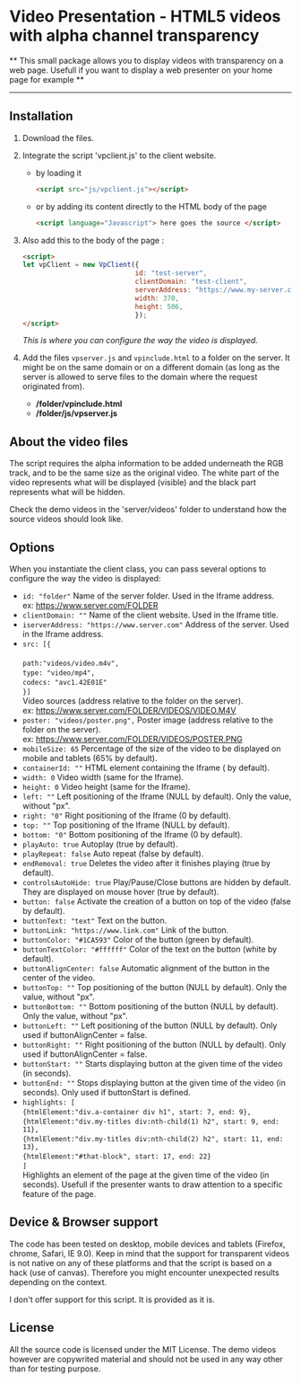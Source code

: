 # Video Presentation - HTML5 videos with alpha channel transparency

** This small package allows you to display videos with transparency on a web page. Usefull if you want to display a web presenter on your home page for example **

---

## Installation

1. Download the files.

2. Integrate the script 'vpclient.js' to the client website.
	- by loading it 
        ```html 
        <script src="js/vpclient.js"></script> 
        ```
	- or by adding its content directly to the HTML body of the page 
        ```html
        <script language="Javascript"> here goes the source </script>
        ````

3. Also add this to the body of the page :
	```html
    <script>
	let vpClient = new VpClient({
	                            id: "test-server",
	                            clientDomain: "test-client",
	                            serverAddress: "https://www.my-server.com",
	                            width: 370,
	                            height: 506,
                                });
    </script>
    ```
	*This is where you can configure the way the video is displayed.*

4. Add the files `vpserver.js` and `vpinclude.html` to a folder on the server.
    It might be on the same domain or on a different domain (as long as the server is allowed to serve files to the domain where the request originated from).

    - **/folder/vpinclude.html**
    - **/folder/js/vpserver.js**
	
	


## About the video files

The script requires the alpha information to be added underneath the RGB track, and to be the same size as the original video. The white part of the video represents what will be displayed (visible) and the black part represents what will be hidden.

Check the demo videos in the 'server/videos' folder to understand how the source videos should look like.


## Options

When you instantiate the client class, you can pass several options to configure the way the video is displayed:


- `id: "folder"`
Name of the server folder. Used in the Iframe address. </br>ex: https://www.server.com/FOLDER
- `clientDomain: ""`
Name of the client website. Used in the Iframe title.
- `iserverAddress: "https://www.server.com"`
Address of the server. Used in the Iframe address.
- `src: [{`</br>	
            `path:"videos/video.m4v",`</br>
		    `type: "video/mp4",`</br>
		    `codecs: "avc1.42E01E"`</br>
	    `}]`      
Video sources (address relative to the folder on the server). </br>ex: https://www.server.com/FOLDER/VIDEOS/VIDEO.M4V
- `poster: "videos/poster.png",`
Poster image (address relative to the folder on the server). </br>ex: https://www.server.com/FOLDER/VIDEOS/POSTER.PNG
- `mobileSize: 65`
Percentage of the size of the video to be displayed on mobile and tablets (65% by default).
- `containerId: ""`
HTML element containing the Iframe (<body> by default).
- `width: 0`
Video width (same for the Iframe).
- `height: 0`
Video height (same for the Iframe).
- `left: ""`
Left positioning of the Iframe (NULL by default). Only the value, without "px".
- `right: "0"`
Right positioning of the Iframe (0 by default).
- `top: ""`
Top positioning of the Iframe (NULL by default).
- `bottom: "0"`
Bottom positioning of the Iframe (0 by default).
- `playAuto: true`
Autoplay (true by default).
- `playRepeat: false`
Auto repeat (false by default).
- `endRemoval: true`
Deletes the video after it finishes playing (true by default).
- `controlsAutoHide: true`
Play/Pause/Close buttons are hidden by default. They are displayed on mouse hover (true by default).
- `button: false`
Activate the creation of a button on top of the video (false by default).
- `buttonText: "text"`
Text on the button.
- `buttonLink: "https://www.link.com"`
Link of the button.
- `buttonColor: "#1CA593"`
Color of the button (green by default).
- `buttonTextColor: "#ffffff"`
Color of the text on the button (white by default).
- `buttonAlignCenter: false`
Automatic alignment of the button in the center of the video.
- `buttonTop: ""`
Top positioning of the button (NULL by default). Only the value, without "px".
- `buttonBottom: ""`
Bottom positioning of the button (NULL by default). Only the value, without "px".
- `buttonLeft: ""`
Left positioning of the button (NULL by default). Only used if buttonAlignCenter = false.
- `buttonRight: ""`
Right positioning of the button (NULL by default). Only used if buttonAlignCenter = false.
- `buttonStart: ""`
Starts displaying button at the given time of the video (in seconds).
- `buttonEnd: ""`
Stops displaying button at the given time of the video (in seconds). Only used if buttonStart is defined.
- `highlights: [`</br>
            `{htmlElement:"div.a-container div h1", start: 7, end: 9},`</br>
            `{htmlElement:"div.my-titles div:nth-child(1) h2", start: 9, end: 11},`</br>
            `{htmlElement:"div.my-titles div:nth-child(2) h2", start: 11, end: 13},`</br>
            `{htmlElement:"#that-block", start: 17, end: 22}`</br>
            `]`      
Highlights an element of the page at the given time of the video (in seconds). Usefull if the presenter wants to draw attention to a specific feature of the page.


## Device & Browser support

The code has been tested on desktop, mobile devices and tablets (Firefox, chrome, Safari, IE 9.0).
Keep in mind that the support for transparent videos is not native on any of these platforms and that the script is based on a hack (use of canvas). Therefore you might encounter unexpected results depending on the context.

I don't offer support for this script. It is provided as it is.


## License

All the source code is licensed under the MIT License.
The demo videos however are copywrited material and should not be used in any way other than for testing purpose.
